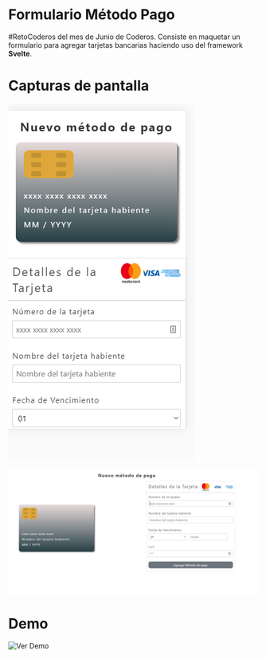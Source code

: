# Formulario Método Pago

#RetoCoderos del mes de Junio de Coderos. Consiste en maquetar un formulario para agregar tarjetas bancarias haciendo uso del framework **Svelte**.

# Capturas de pantalla

![Captura Pantalla](https://github.com/Berrones-Edwin/Card-Credit/blob/master/celular.PNG)

![Captura Pantalla](https://github.com/Berrones-Edwin/Card-Credit/blob/master/escritorio.PNG)


# Demo
![Ver Demo](https://berrones-edwin.github.io/Card-Credit/)
